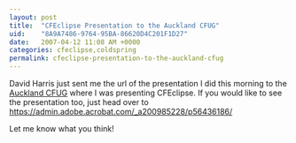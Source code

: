 ```yaml
---
layout: post
title:  "CFEclipse Presentation to the Auckland CFUG"
uid:	"8A9A7486-9764-95BA-86620D4C201F1D27"
date:   2007-04-12 11:08 AM +0000
categories: cfeclipse,coldspring
permalink: cfeclipse-presentation-to-the-auckland-cfug
---
```

David Harris just sent me the url of the presentation I did this morning to the <a href="http://www.cfug.co.nz/">Auckland CFUG</a> where I was presenting CFEclipse. If you would like to see the presentation too, just head over to <a href="https://admin.adobe.acrobat.com/_a200985228/p56436186/">https://admin.adobe.acrobat.com/_a200985228/p56436186/</a>

Let me know what you think!